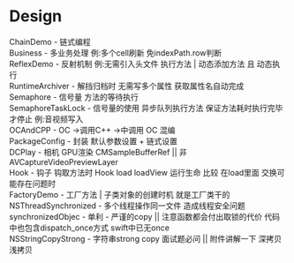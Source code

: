 # Design
ChainDemo           - 链式编程 <br>
Business            - 多业务处理 例:多个cell刷新 免indexPath.row判断 <br>
ReflexDemo          - 反射机制  例:无需引入头文件 执行方法 | 动态添加方法 且 动态执行 <br>
RuntimeArchiver     - 解挡归档时 无需写多个属性  获取属性名自动完成 <br>
Semaphore           - 信号量 方法的等待执行 <br>
SemaphoreTaskLock   - 信号量的使用 异步队列执行方法 保证方法耗时执行完毕 才停止 例:音视频写入 <br>
OCAndCPP            - OC ->调用C++ ->中调用 OC  混编<br>
PackageConfig       - 封装 默认参数设置 + 链式设置 <br>
DCPlay              - 相机 GPU渲染 CMSampleBufferRef || 非AVCaptureVideoPreviewLayer <br>
Hook                - 钩子 钩取方法时 Hook load loadView 运行生命 比较 在load里面 交换可能存在问题时 <br>
FactoryDemo         - 工厂方法 | 子类对象的创建时机 就是工厂类干的 <br>
NSThreadSynchronized - 多个线程操作同一文件 造成线程安全问题 <br>
synchronizedObjec    - 单利 - 严谨的copy || 注意函数都会付出取锁的代价 代码中也包含dispatch_once方式 swift中已无once <br>
NSStringCopyStrong   - 字符串strong copy 面试题必问 || 附件讲解一下 深拷贝 浅拷贝 <br>
